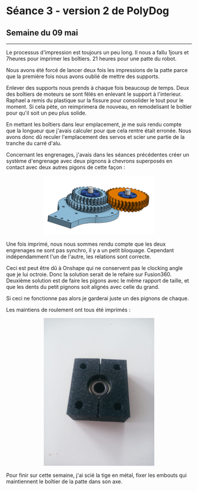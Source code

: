 # Séance 3 - version 2 de PolyDog

## Semaine du 09 mai

-----

Le processus d'impression est toujours un peu long. Il nous a fallu 1jours et 7heures pour imprimer les boîtiers. 21 heures pour une patte du robot. 

Nous avons été forcé de lancer deux fois les impressions de la patte parce que la première fois nous avons oublié de mettre des supports.

Enlever des supports nous prends à chaque fois beaucoup de temps. Deux des boîtiers de moteurs se sont fêlés en enlevant le support à l'interieur. Raphael a remis du plastique sur la fissure pour consolider le tout pour le moment. Si cela pète, on reimprimera de nouveau, en remodelisant le boîtier pour qu'il soit un peu plus solide.

En mettant les boîtiers dans leur emplacement, je me suis rendu compte que la longueur que j'avais calculer pour que cela rentre était erronée. Nous avons donc dû reculer l'emplacement des servos et scier une partie de la tranche du carré d'alu.

Concernant les engrenages, j'avais dans les séances précédentes créer un système d'engrenage avec deux pignons à chevrons superposés en contact avec deux autres pigons de cette façon : 

<figure align="center">
  <img src="relation_engrenage.PNG" width="300" title="relation_engrenage.PNG"/>
  <figcaption></figcaption>
</figure>

Une fois imprimé, nous nous sommes rendu compte que les deux engrenages ne sont pas synchro, il y a un petit bloquage. Cependant indépendamment l'un de l'autre, les relations sont correcte. 

Ceci est peut être dû à Onshape qui ne conservent pas le clocking angle que je lui octroie. Donc la solution serait de le refaire sur Fusion360. Deuxième solution est de faire les pigons avec le même rapport de taille, et que les dents du petit pignons soit alignés avec celle du grand.

Si ceci ne fonctionne pas alors je garderai juste un des pignons de chaque.

Les maintiens de roulement ont tous été imprimés : 

<figure align="center">
  <img src="maintien_roulement.jpeg" width="300" title=""/>
  <figcaption></figcaption>
</figure>

Pour finir sur cette semaine, j'ai scié la tige en métal, fixer les embouts qui maintiennent le boîtier de la patte dans son axe.



